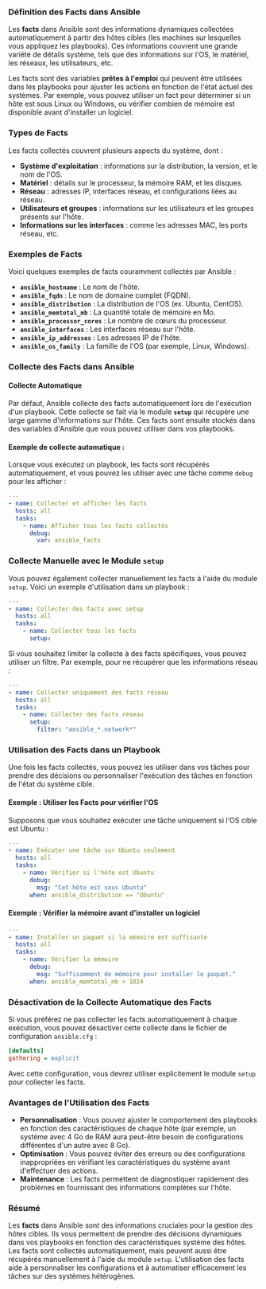 ### **Définition des Facts dans Ansible**

Les **facts** dans Ansible sont des informations dynamiques collectées automatiquement à partir des hôtes cibles (les machines sur lesquelles vous appliquez les playbooks). Ces informations couvrent une grande variété de détails système, tels que des informations sur l'OS, le matériel, les réseaux, les utilisateurs, etc.

Les facts sont des variables **prêtes à l'emploi** qui peuvent être utilisées dans les playbooks pour ajuster les actions en fonction de l'état actuel des systèmes. Par exemple, vous pouvez utiliser un fact pour déterminer si un hôte est sous Linux ou Windows, ou vérifier combien de mémoire est disponible avant d'installer un logiciel.

### **Types de Facts**
Les facts collectés couvrent plusieurs aspects du système, dont :
- **Système d'exploitation** : informations sur la distribution, la version, et le nom de l'OS.
- **Matériel** : détails sur le processeur, la mémoire RAM, et les disques.
- **Réseau** : adresses IP, interfaces réseau, et configurations liées au réseau.
- **Utilisateurs et groupes** : informations sur les utilisateurs et les groupes présents sur l'hôte.
- **Informations sur les interfaces** : comme les adresses MAC, les ports réseau, etc.

### **Exemples de Facts**
Voici quelques exemples de facts couramment collectés par Ansible :

- **`ansible_hostname`** : Le nom de l'hôte.
- **`ansible_fqdn`** : Le nom de domaine complet (FQDN).
- **`ansible_distribution`** : La distribution de l'OS (ex. Ubuntu, CentOS).
- **`ansible_memtotal_mb`** : La quantité totale de mémoire en Mo.
- **`ansible_processor_cores`** : Le nombre de cœurs du processeur.
- **`ansible_interfaces`** : Les interfaces réseau sur l'hôte.
- **`ansible_ip_addresses`** : Les adresses IP de l'hôte.
- **`ansible_os_family`** : La famille de l'OS (par exemple, Linux, Windows).

### **Collecte des Facts dans Ansible**

#### Collecte Automatique
Par défaut, Ansible collecte des facts automatiquement lors de l'exécution d'un playbook. Cette collecte se fait via le module **`setup`** qui récupère une large gamme d'informations sur l'hôte. Ces facts sont ensuite stockés dans des variables d'Ansible que vous pouvez utiliser dans vos playbooks.

#### Exemple de collecte automatique :
Lorsque vous exécutez un playbook, les facts sont récupérés automatiquement, et vous pouvez les utiliser avec une tâche comme `debug` pour les afficher :

```yaml
---
- name: Collecter et afficher les facts
  hosts: all
  tasks:
    - name: Afficher tous les facts collectés
      debug:
        var: ansible_facts
```

### **Collecte Manuelle avec le Module `setup`**

Vous pouvez également collecter manuellement les facts à l'aide du module `setup`. Voici un exemple d'utilisation dans un playbook :

```yaml
---
- name: Collecter des facts avec setup
  hosts: all
  tasks:
    - name: Collecter tous les facts
      setup:
```

Si vous souhaitez limiter la collecte à des facts spécifiques, vous pouvez utiliser un filtre. Par exemple, pour ne récupérer que les informations réseau :

```yaml
---
- name: Collecter uniquement des facts réseau
  hosts: all
  tasks:
    - name: Collecter des facts réseau
      setup:
        filter: "ansible_*.network*"
```

### **Utilisation des Facts dans un Playbook**

Une fois les facts collectés, vous pouvez les utiliser dans vos tâches pour prendre des décisions ou personnaliser l'exécution des tâches en fonction de l'état du système cible.

#### Exemple : Utiliser les Facts pour vérifier l'OS

Supposons que vous souhaitez exécuter une tâche uniquement si l'OS cible est Ubuntu :

```yaml
---
- name: Exécuter une tâche sur Ubuntu seulement
  hosts: all
  tasks:
    - name: Vérifier si l'hôte est Ubuntu
      debug:
        msg: "Cet hôte est sous Ubuntu"
      when: ansible_distribution == "Ubuntu"
```

#### Exemple : Vérifier la mémoire avant d'installer un logiciel

```yaml
---
- name: Installer un paquet si la mémoire est suffisante
  hosts: all
  tasks:
    - name: Vérifier la mémoire
      debug:
        msg: "Suffisamment de mémoire pour installer le paquet."
      when: ansible_memtotal_mb > 1024
```

### **Désactivation de la Collecte Automatique des Facts**

Si vous préférez ne pas collecter les facts automatiquement à chaque exécution, vous pouvez désactiver cette collecte dans le fichier de configuration `ansible.cfg` :

```ini
[defaults]
gathering = explicit
```

Avec cette configuration, vous devrez utiliser explicitement le module `setup` pour collecter les facts.

### **Avantages de l'Utilisation des Facts**

- **Personnalisation** : Vous pouvez ajuster le comportement des playbooks en fonction des caractéristiques de chaque hôte (par exemple, un système avec 4 Go de RAM aura peut-être besoin de configurations différentes d'un autre avec 8 Go).
- **Optimisation** : Vous pouvez éviter des erreurs ou des configurations inappropriées en vérifiant les caractéristiques du système avant d'effectuer des actions.
- **Maintenance** : Les facts permettent de diagnostiquer rapidement des problèmes en fournissant des informations complètes sur l'hôte.

### **Résumé**

Les **facts** dans Ansible sont des informations cruciales pour la gestion des hôtes cibles. Ils vous permettent de prendre des décisions dynamiques dans vos playbooks en fonction des caractéristiques système des hôtes. Les facts sont collectés automatiquement, mais peuvent aussi être récupérés manuellement à l'aide du module `setup`. L'utilisation des facts aide à personnaliser les configurations et à automatiser efficacement les tâches sur des systèmes hétérogènes.